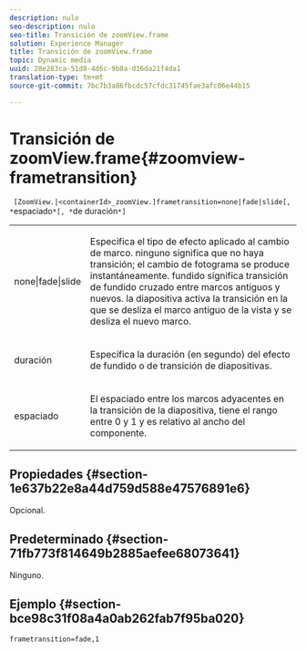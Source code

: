 ```yaml
---
description: nulo
seo-description: nulo
seo-title: Transición de zoomView.frame
solution: Experience Manager
title: Transición de zoomView.frame
topic: Dynamic media
uuid: 28e283ca-51d8-4d6c-9b8a-d16da21f4da1
translation-type: tm+mt
source-git-commit: 7bc7b3a86fbcdc57cfdc31745fae3afc06e44b15

---
```



# Transición de zoomView.frame{#zoomview-frametransition}

` [ZoomView.|<containerId>_zoomView.]frametransition=none|fade|slide[, *`espaciado`*[, *`de duración`*]`

<table id="table_D5992FCFF26046079089652B211BB6C5"> 
 <tbody> 
  <tr> 
   <td colname="col1"> <p> <span class="codeph"> none|fade|slide </span> </p> </td> 
   <td colname="col2"> <p>Especifica el tipo de efecto aplicado al cambio de marco. <span class="codeph"> ninguno </span> significa que no haya transición; el cambio de fotograma se produce instantáneamente. <span class="codeph"> fundido </span> significa transición de fundido cruzado entre marcos antiguos y nuevos. <span class="codeph"> la diapositiva </span> activa la transición en la que se desliza el marco antiguo de la vista y se desliza el nuevo marco. </p> </td> 
  </tr> 
  <tr> 
   <td colname="col1"> <p> <span class="codeph"> <span class="varname"> duración </span></span> </p> </td> 
   <td colname="col2"> <p>Especifica la duración (en segundo) del efecto de <span class="codeph"> fundido </span> o <span class="codeph"> de </span> transición de diapositivas. </p> </td> 
  </tr> 
  <tr> 
   <td colname="col1"> <p> <span class="codeph"> <span class="varname"> espaciado </span></span> </p> </td> 
   <td colname="col2"> <p>El espaciado entre los marcos adyacentes en <span class="codeph"> la </span> transición de la diapositiva, tiene el rango entre <span class="codeph"> 0 </span> y <span class="codeph"> 1 </span> y es relativo al ancho del componente. </p> </td> 
  </tr> 
 </tbody> 
</table>

## Propiedades {#section-1e637b22e8a44d759d588e47576891e6}

Opcional.

## Predeterminado {#section-71fb773f814649b2885aefee68073641}

Ninguno.

## Ejemplo {#section-bce98c31f08a4a0ab262fab7f95ba020}

`frametransition=fade,1`
